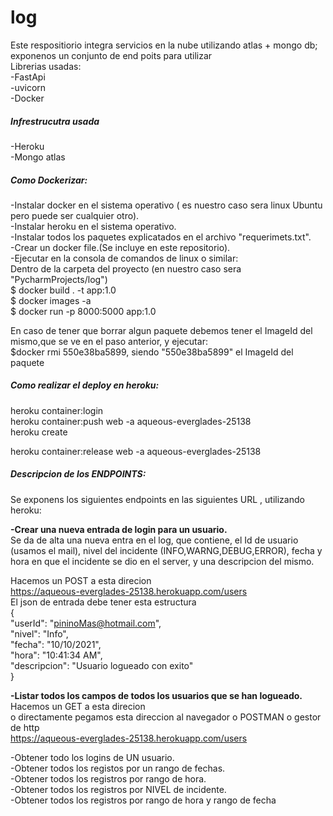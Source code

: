 # log
Este respositiorio integra servicios en la nube  utilizando atlas + mongo db; exponenos un conjunto de end poits para utilizar<br/> 
Librerias usadas:<br/> 
-FastApi<br/>
-uvicorn<br/>
-Docker<br/>

##### **Infrestrucutra usada**
-Heroku <br/>
-Mongo atlas<br/>

##### **Como Dockerizar:**
-Instalar docker en el sistema operativo ( es nuestro caso sera linux Ubuntu pero puede ser cualquier otro).<br/>
-Instalar heroku en el sistema operativo.<br/>
-Instalar todos los paquetes explicatados en el archivo "requerimets.txt".<br/>
-Crear un docker file.(Se incluye en este repositorio).<br/>
-Ejecutar en la consola de comandos de linux o similar: <br/>
Dentro de la carpeta del proyecto (en nuestro caso sera "PycharmProjects/log")<br/>
$ docker build . -t app:1.0  <br/>
$ docker images -a   <br/>
$ docker run -p 8000:5000 app:1.0  <br/>

En caso de tener  que borrar algun paquete debemos  tener el ImageId del mismo,que se ve en el paso anterior, y ejecutar:<br/>
$docker rmi  550e38ba5899, siendo "550e38ba5899" el ImageId del paquete <br/>

##### **Como realizar el deploy en heroku:**
heroku container:login <br/>
heroku container:push web -a aqueous-everglades-25138<br/>
heroku create<br/>

heroku container:release web -a aqueous-everglades-25138<br/>
##### **Descripcion de los ENDPOINTS:**
Se exponens los siguientes endpoints en las siguientes URL , utilizando heroku:<br/>

**-Crear una nueva entrada de login para un usuario.** <br/>
Se da de alta una nueva entra en el log, que contiene, el Id de usuario (usamos el mail), nivel del incidente (INFO,WARNG,DEBUG,ERROR), fecha y hora en que el incidente se dio en el server, y una descripcion del mismo.

Hacemos un POST a esta direcion<br/>
https://aqueous-everglades-25138.herokuapp.com/users <br/>
El json de entrada debe tener esta estructura <br/>
{<br/>
  "userId": "pininoMas@hotmail.com",<br/>
  "nivel": "Info",<br/>
  "fecha": "10/10/2021",<br/>
  "hora": "10:41:34 AM",<br/>
  "descripcion": "Usuario logueado con exito"<br/>
}<br/>

**-Listar todos los campos de todos los usuarios  que se han logueado.** <br/>
Hacemos un GET a esta direcion<br/>
o directamente pegamos esta direccion al navegador o POSTMAN o gestor de http<br/>
https://aqueous-everglades-25138.herokuapp.com/users

-Obtener todo  los logins de UN usuario.<br/>
-Obtener todos los registos por un rango de fechas.<br/>
-Obtener todos los registros por rango de hora.<br/>
-Obtener todos los registros por NIVEL de incidente.<br/>
-Obtener todos los registros por rango de hora y rango de fecha <br/>

